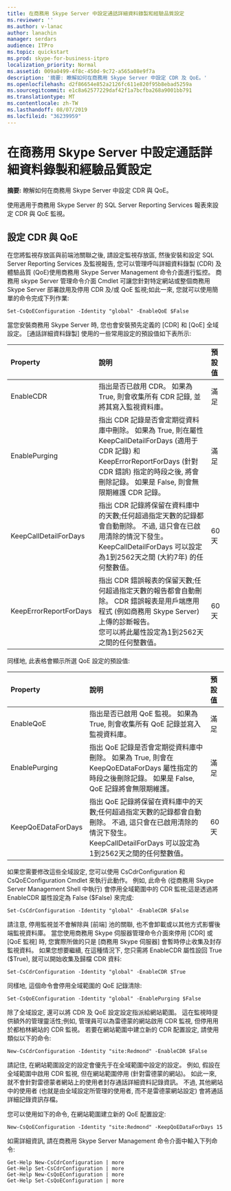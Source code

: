 ```yaml
---
title: 在商務用 Skype Server 中設定通話詳細資料錄製和經驗品質設定
ms.reviewer: ''
ms.author: v-lanac
author: lanachin
manager: serdars
audience: ITPro
ms.topic: quickstart
ms.prod: skype-for-business-itpro
localization_priority: Normal
ms.assetid: 009a0499-4f8c-450d-9c72-a565a08e9f7a
description: '摘要: 瞭解如何在商務用 Skype Server 中設定 CDR 及 QoE。'
ms.openlocfilehash: d2f86654e852a2126fc611e820f95b8ebad5259a
ms.sourcegitcommit: e1c8a62577229daf42f1a7bcfba268a9001bb791
ms.translationtype: MT
ms.contentlocale: zh-TW
ms.lasthandoff: 08/07/2019
ms.locfileid: "36239959"
---
```

# <a name="configure-call-detail-recording-and-quality-of-experience-settings-in-skype-for-business-server"></a>在商務用 Skype Server 中設定通話詳細資料錄製和經驗品質設定
 
**摘要:** 瞭解如何在商務用 Skype Server 中設定 CDR 與 QoE。
  
使用適用于商務用 Skype Server 的 SQL Server Reporting Services 報表來設定 CDR 與 QoE 監視。
  
## <a name="configure-cdr-and-qoe"></a>設定 CDR 與 QoE

在您將監視存放區與前端池關聯之後, 請設定監視存放區, 然後安裝和設定 SQL Server Reporting Services 及監視報告, 您可以管理呼叫詳細資料錄製 (CDR) 及體驗品質 (QoE)使用商務用 Skype Server Management 命令介面進行監控。 商務用 skype Server 管理命令介面 Cmdlet 可讓您針對特定網站或整個商務用 Skype Server 部署啟用及停用 CDR 及/或 QoE 監視;如此一來, 您就可以使用簡單的命令完成下列作業:
  
```
Set-CsQoEConfiguration -Identity "global" -EnableQoE $False
```

當您安裝商務用 Skype Server 時, 您也會安裝預先定義的 [CDR] 和 [QoE] 全域設定。 [通話詳細資料錄製] 使用的一些常用設定的預設值如下表所示:
  
|**Property**|**說明**|**預設值**|
|:-----|:-----|:-----|
|EnableCDR  <br/> |指出是否已啟用 CDR。 如果為 True, 則會收集所有 CDR 記錄, 並將其寫入監視資料庫。  <br/> |滿足  <br/> |
|EnablePurging  <br/> |指出 CDR 記錄是否會定期從資料庫中刪除。 如果為 True, 則在屬性 KeepCallDetailForDays (適用于 CDR 記錄) 和 KeepErrorReportForDays (針對 CDR 錯誤) 指定的時段之後, 將會刪除記錄。 如果是 False, 則會無限期維護 CDR 記錄。  <br/> |滿足  <br/> |
|KeepCallDetailForDays  <br/> |指出 CDR 記錄將保留在資料庫中的天數;任何超過指定天數的記錄都會自動刪除。 不過, 這只會在已啟用清除的情況下發生。  <br/> KeepCallDetailForDays 可以設定為1到2562天之間 (大約7年) 的任何整數值。  <br/> |60天  <br/> |
|KeepErrorReportForDays  <br/> |指出 CDR 錯誤報表的保留天數;任何超過指定天數的報告都會自動刪除。 CDR 錯誤報表是用戶端應用程式 (例如商務用 Skype Server) 上傳的診斷報告。  <br/> 您可以將此屬性設定為1到2562天之間的任何整數值。  <br/> |60天  <br/> |
   
同樣地, 此表格會顯示所選 QoE 設定的預設值:
  
|**Property**|**說明**|**預設值**|
|:-----|:-----|:-----|
|EnableQoE  <br/> |指出是否已啟用 QoE 監視。 如果為 True, 則會收集所有 QoE 記錄並寫入監視資料庫。  <br/> |滿足  <br/> |
|EnablePurging  <br/> |指出 QoE 記錄是否會定期從資料庫中刪除。 如果為 True, 則會在 KeepQoEDataForDays 屬性指定的時段之後刪除記錄。 如果是 False, QoE 記錄將會無限期維護。  <br/> |滿足  <br/> |
|KeepQoEDataForDays  <br/> |指出 QoE 記錄將保留在資料庫中的天數;任何超過指定天數的記錄都會自動刪除。 不過, 這只會在已啟用清除的情況下發生。  <br/> KeepCallDetailForDays 可以設定為1到2562天之間的任何整數值。  <br/> |60天  <br/> |
   
如果您需要修改這些全域設定, 您可以使用 CsCdrConfiguration 和 CsQoEConfiguration Cmdlet 來執行此動作。 例如, 此命令 (從商務用 Skype Server Management Shell 中執行) 會停用全域範圍中的 CDR 監視;這是透過將 EnableCDR 屬性設定為 False ($False) 來完成:
  
```
Set-CsCdrConfiguration -Identity "global" -EnableCDR $False
```

請注意, 停用監視並不會解除與 [前端] 池的關聯, 也不會卸載或以其他方式影響後端監視資料庫。 當您使用商務用 Skype 伺服器管理命令介面來停用 [CDR] 或 [QoE 監視] 時, 您實際所做的只是 [商務用 Skype 伺服器] 會暫時停止收集及封存監視資料。 如果您想要繼續, 在這種情況下, 您只需將 EnableCDR 屬性設回 True ($True), 就可以開始收集及歸檔 CDR 資料:
  
```
Set-CsCdrConfiguration -Identity "global" -EnableCDR $True
```

同樣地, 這個命令會停用全域範圍的 QoE 記錄清除:
  
```
Set-CsQoEConfiguration -Identity "global" -EnablePurging $False
```

除了全域設定, 還可以將 CDR 及 QoE 設定設定指派給網站範圍。 這在監視時提供額外的管理靈活性;例如, 管理員可以為雷德蒙的網站啟用 CDR 監視, 但停用用於都柏林網站的 CDR 監視。 若要在網站範圍中建立新的 CDR 配置設定, 請使用類似以下的命令:
  
```
New-CsCdrConfiguration -Identity "site:Redmond" -EnableCDR $False
```

請記住, 在網站範圍設定的設定會優先于在全域範圍中設定的設定。 例如, 假設在全域範圍中啟用 CDR 監視, 但在網站範圍停用 (針對雷德蒙的網站)。 如此一來, 就不會針對雷德蒙者網站上的使用者封存通話詳細資料記錄資訊。 不過, 其他網站中的使用者 (也就是由全域設定所管理的使用者, 而不是雷德蒙網站設定) 會將通話詳細記錄資訊存檔。
  
您可以使用如下的命令, 在網站範圍建立新的 QoE 配置設定:
  
```
New-CsQoEConfiguration -Identity "site:Redmond" -KeepQoEDataForDays 15
```

如需詳細資訊, 請在商務用 Skype Server Management 命令介面中輸入下列命令:
  
```
Get-Help New-CsCdrConfiguration | more
Get-Help Set-CsCdrConfiguration | more
Get-Help New-CsQoEConfiguration | more
Get-Help Set-CsQoEConfiguration | more
```
